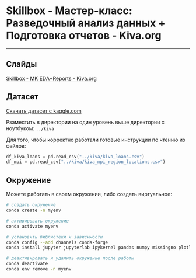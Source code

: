 # Skillbox - Мастер-класс: Разведочный анализ данных + Подготовка отчетов - Kiva.org
***

## Слайды

[Skillbox - MK EDA+Reports - Kiva.org](https://docs.google.com/presentation/d/11XWrGXvFHx21Mh5fmL95uD4jh0ksUavW6ewMjZQwP88/edit?usp=sharing)

## Датасет

[Скачать датасет c kaggle.com](https://www.kaggle.com/kiva/data-science-for-good-kiva-crowdfunding/download)

Рзаместить в директории на один уровень выше директории с ноутбуком: `../kiva`

Для того, чтобы корректно работали готовые инструкции по чтению из файлов:

```python
df_kiva_loans = pd.read_csv("../kiva/kiva_loans.csv")
df_mpi = pd.read_csv("../kiva/kiva_mpi_region_locations.csv")
```

## Окружение

Можете работать в своем окружении, либо создать виртуальное:

```sh
# создать окружение
conda create -n myenv

# активировать окружение
conda activate myenv

# установить библиотеки и зависимости
conda config --add channels conda-forge
conda install jupyter jupyterlab ipykernel pandas numpy missingno plotly

# деактивировать и удалить окружение после работы
conda deactivate 
conda env remove -n myenv
```

